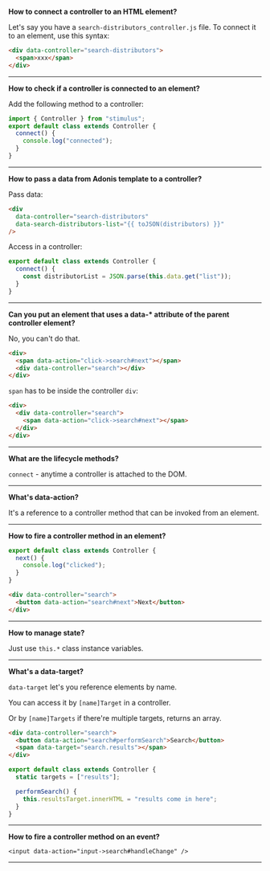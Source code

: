 **How to connect a controller to an HTML element?**

Let's say you have a `search-distributors_controller.js` file.
To connect it to an element, use this syntax:

```html
<div data-controller="search-distributors">
  <span>xxx</span>
</div>
```

---

**How to check if a controller is connected to an element?**

Add the following method to a controller:

```js
import { Controller } from "stimulus";
export default class extends Controller {
  connect() {
    console.log("connected");
  }
}
```

---

**How to pass a data from Adonis template to a controller?**

Pass data:

```html
<div
  data-controller="search-distributors"
  data-search-distributors-list="{{ toJSON(distributors) }}"
/>
```

Access in a controller:

```js
export default class extends Controller {
  connect() {
    const distributorList = JSON.parse(this.data.get("list"));
  }
}
```

---

**Can you put an element that uses a data-\* attribute of the parent controller element?**

No, you can't do that.

```html
<div>
  <span data-action="click->search#next"></span>
  <div data-controller="search"></div>
</div>
```

`span` has to be inside the controller `div`:

```html
<div>
  <div data-controller="search">
    <span data-action="click->search#next"></span>
  </div>
</div>
```

---

**What are the lifecycle methods?**

`connect` - anytime a controller is attached to the DOM.

---

**What's data-action?**

It's a reference to a controller method that can be invoked from an element.

---

**How to fire a controller method in an element?**

```js
export default class extends Controller {
  next() {
    console.log("clicked");
  }
}
```

```html
<div data-controller="search">
  <button data-action="search#next">Next</button>
</div>
```

---

**How to manage state?**

Just use `this.*` class instance variables.

---

**What's a data-target?**

`data-target` let's you reference elements by name.

You can access it by `[name]Target` in a controller.

Or by `[name]Targets` if there're multiple targets, returns an array.

```html
<div data-controller="search">
  <button data-action="search#performSearch">Search</button>
  <span data-target="search.results"></span>
</div>
```

```js
export default class extends Controller {
  static targets = ["results"];

  performSearch() {
    this.resultsTarget.innerHTML = "results come in here";
  }
}
```

---

**How to fire a controller method on an event?**

```
<input data-action="input->search#handleChange" />
```

---
